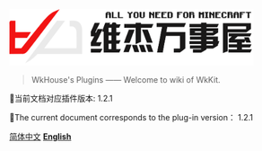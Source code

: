 <!-- _coverpage.md 封面-->

<img src="images/logo.png" alt="Image" height="100px"> 

> WkHouse's Plugins —— Welcome to wiki of WkKit.

📃当前文档对应插件版本: 1.2.1

📃The current document corresponds to the plug-in version： 1.2.1

[简体中文](zh_CN/README.md)
[**English**](en_US/README.md)
